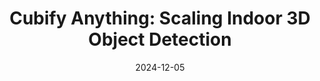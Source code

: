---
title: "Cubify Anything: Scaling Indoor 3D Object Detection"
authors: Justin Lazarow, <b>David Griffiths</b>, Gefen Kohavi, Francisco Crespo, Afshin Dehghan
collection: publications
redirect: https://arxiv.org/abs/2412.04458
layout: redirect
excerpt: We scale 3D object detection to every object in indoor scenes. Our work demonstrates that as we scale to smaller objects, 3D inductive priors become less valuable and a fully-transformer architecture out-performs SOTA 3D networks.
date: 2024-12-05
year: 2025
venue: CVPR
paperurl: https://arxiv.org/pdf/2412.04458
teaser: 'cubify.png'
---